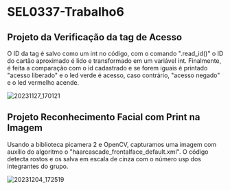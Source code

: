 # SEL0337-Trabalho6
## Projeto da Verificação da tag de Acesso

  O ID da tag é salvo como um int no código, com o comando ".read_id()" o ID do cartão aproximado é lido e transformado em um variável int. Finalmente, é feita a comparação com o id cadastrado e se forem iguais é printado "acesso liberado" e o led verde é acesso, caso contrário, "acesso negado" e o led vermelho acende.
  
![20231127_170121](https://github.com/pedroribo/SEL0337-Trabalho6/assets/89107333/f8abc32a-84dc-41d8-81b7-055e52cbb1d4)
  

## Projeto Reconhecimento Facial com Print na Imagem

Usando a biblioteca picamera 2 e OpenCV, capturamos uma imagem com auxílio do algoritmo o "haarcascade_frontalface_default.xml". O código detecta rostos e os salva em escala de cinza com o número usp dos integrantes do grupo.


 ![20231204_172519](https://github.com/pedroribo/SEL0337-Trabalho6/assets/89107333/03fdd1d3-5678-44be-bc57-9e49c4f956ad)
